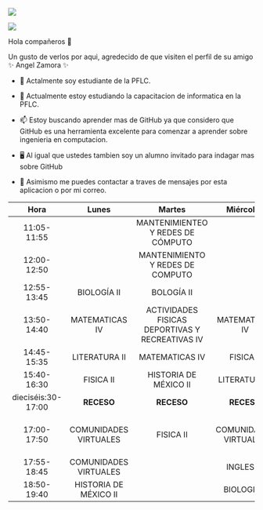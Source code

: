 ![](https://images.cooltext.com/5584543.png)

![](https://images.cooltext.com/5584544.png)


Hola compañeros 👋

Un gusto de verlos por aqui, agredecido de que visiten  el  perfil de su amigo  ✨ Angel Zamora  ✨

- 🔭 Actalmente soy estudiante de la PFLC.

- 📲 Actualmente estoy estudiando la capacitacion de informatica en la PFLC.

- 📫 Estoy buscando aprender mas de GitHub ya que considero que GitHub es una herramienta excelente para comenzar a aprender sobre ingenieria en computacion.

- 🖥 Al igual que ustedes tambien soy un alumno invitado para indagar mas sobre GitHub

- 💬 Asimismo me puedes contactar a traves de mensajes por esta aplicacion o por mi correo.


|        Hora        	|         Lunes         	|                      Martes                     	|       Miércoles       	|                  Jueves                 	|              Viernes             	|
|:------------------:	|:---------------------:	|:-----------------------------------------------:	|:---------------------:	|:---------------------------------------:	|:--------------------------------:	|
| 11:05-11:55        	|                       	|        MANTENIMIENTEO Y REDES DE CÓMPUTO        	|                       	|                                         	| MANTENIMIENTO Y REDES DE COMPUTO 	|
| 12:00-12:50        	|                       	|         MANTENIMIENTO Y REDES DE COMPUTO        	|                       	|                                         	| MANTENIMIENTO Y REDES DE COMPUTO 	|
| 12:55-13:45        	|      BIOLOGÍA II      	|                    BOLOGÍA II                   	|                       	|                                         	|          MATEMATICAS IV          	|
| 13:50-14:40        	|     MATEMATICAS IV    	| ACTIVIDADES FISICAS DEPORTIVAS Y RECREATIVAS IV 	|     MATEMATICAS IV    	|              LITERATURA II              	|            BIOLOGÍA II           	|
| 14:45-15:35        	|     LITERATURA II     	|                  MATEMATICAS IV                 	|       FISICA II       	|              MATEMATICAS IV             	|             FISICA II            	|
| 15:40-16:30        	|       FISICA II       	|              HISTORIA DE MÉXICO II              	|     LITERATURA II     	|          HISTORIA DE MÉXICO II          	|             INGLÉS IV            	|
| dieciséis:30-17:00 	|       **RECESO**      	|                    **RECESO**                   	|       **RECESO**      	|                **RECESO**               	|            **RECESO**            	|
| 17:00-17:50        	| COMUNIDADES VIRTUALES 	|                    FISICA II                    	| COMUNIDADES VIRTUALES 	| ACTIVIDADES ARTÍSTICAS  Y CULTURALES IV 	|                                  	|
| 17:55-18:45        	| COMUNIDADES VIRTUALES 	|                                                 	|       INGLES IV       	|                FISICA II                	|                                  	|
| 18:50-19:40        	| HISTORIA DE MÉXICO II 	|                                                 	|      BIOLOGIA II      	|                INGLÉS IV                	|                                  	|
